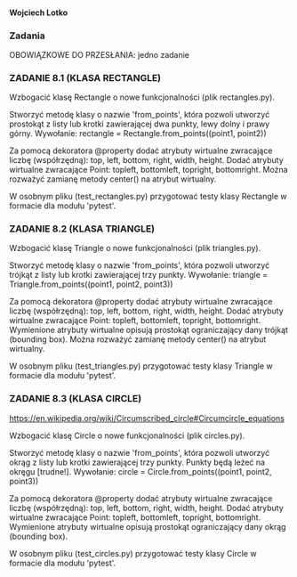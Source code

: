 #### Wojciech Lotko

### Zadania
OBOWIĄZKOWE DO PRZESŁANIA: jedno zadanie

### ZADANIE 8.1 (KLASA RECTANGLE)
Wzbogacić klasę Rectangle o nowe funkcjonalności (plik rectangles.py).

Stworzyć metodę klasy o nazwie 'from_points', która pozwoli utworzyć prostokąt z listy lub krotki zawierającej dwa punkty, lewy dolny i prawy górny. Wywołanie:
rectangle = Rectangle.from_points((point1, point2))

Za pomocą dekoratora @property dodać atrybuty wirtualne zwracające liczbę (współrzędną): top, left, bottom, right, width, height. Dodać atrybuty wirtualne zwracające Point: topleft, bottomleft, topright, bottomright. Można rozważyć zamianę metody center() na atrybut wirtualny.

W osobnym pliku (test_rectangles.py) przygotować testy klasy Rectangle w formacie dla modułu 'pytest'.

### ZADANIE 8.2 (KLASA TRIANGLE)
Wzbogacić klasę Triangle o nowe funkcjonalności (plik triangles.py).

Stworzyć metodę klasy o nazwie 'from_points', która pozwoli utworzyć trójkąt z listy lub krotki zawierającej trzy punkty. Wywołanie:
triangle = Triangle.from_points((point1, point2, point3))

Za pomocą dekoratora @property dodać atrybuty wirtualne zwracające liczbę (współrzędną): top, left, bottom, right, width, height. Dodać atrybuty wirtualne zwracające Point: topleft, bottomleft, topright, bottomright. Wymienione atrybuty wirtualne opisują prostokąt ograniczający dany trójkąt (bounding box). Można rozważyć zamianę metody center() na atrybut wirtualny.

W osobnym pliku (test_triangles.py) przygotować testy klasy Triangle w formacie dla modułu 'pytest'.

### ZADANIE 8.3 (KLASA CIRCLE)
https://en.wikipedia.org/wiki/Circumscribed_circle#Circumcircle_equations

Wzbogacić klasę Circle o nowe funkcjonalności (plik circles.py).

Stworzyć metodę klasy o nazwie 'from_points', która pozwoli utworzyć okrąg z listy lub krotki zawierającej trzy punkty. Punkty będą leżeć na okręgu [trudne!]. Wywołanie:
circle = Circle.from_points((point1, point2, point3))

Za pomocą dekoratora @property dodać atrybuty wirtualne zwracające liczbę (współrzędną): top, left, bottom, right, width, height. Dodać atrybuty wirtualne zwracające Point: topleft, bottomleft, topright, bottomright. Wymienione atrybuty wirtualne opisują prostokąt ograniczający dany okrąg (bounding box).

W osobnym pliku (test_circles.py) przygotować testy klasy Circle w formacie dla modułu 'pytest'.